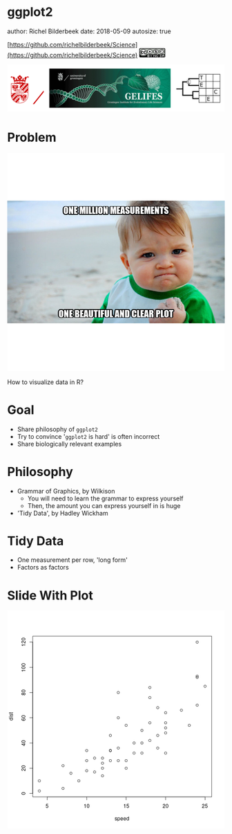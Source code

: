 ggplot2
========================================================
author: Richel Bilderbeek
date: 2018-05-09
autosize: true

[https://github.com/richelbilderbeek/Science](https://github.com/richelbilderbeek/Science)  ![CC-BY-NC-SA](CC-BY-NC-SA.png)

![Footer](footer.png)

Problem
========================================================

![plot of chunk unnamed-chunk-1](ggplot2-figure/unnamed-chunk-1-1.png)

How to visualize data in R?

Goal
========================================================

- Share philosophy of `ggplot2`
- Try to convince '`ggplot2` is hard' is often incorrect
- Share biologically relevant examples

Philosophy
========================================================

 * Grammar of Graphics, by Wilkison
   * You will need to learn the grammar to express yourself
   * Then, the amount you can express yourself in is huge
 * 'Tidy Data', by Hadley Wickham


Tidy Data
========================================================

 * One measurement per row, 'long form'
 * Factors as factors


Slide With Plot
========================================================

![plot of chunk unnamed-chunk-2](ggplot2-figure/unnamed-chunk-2-1.png)
